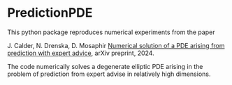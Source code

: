 # PredictionPDE

This python package reproduces numerical experiments from the paper 

J. Calder, N. Drenska, D. Mosaphir [Numerical solution of a PDE arising from prediction with expert advice](https://arxiv.org/abs/), arXiv preprint, 2024.

The code numerically solves a degenerate elliptic PDE arising in the problem of prediction from expert advise in relatively high dimensions. 

